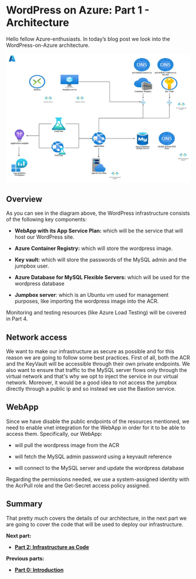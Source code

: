 # WordPress on Azure: Part 1 - Architecture

Hello fellow Azure-enthusiasts. In today’s blog post we look into the WordPress-on-Azure architecture.

![Infrastructure](../images/infrastructure.jpg)

## Overview

As you can see in the diagram above, the WordPress infrastructure consists of the following key components:

* **WebApp with its App Service Plan:** which will be the service that will host our WordPress site.

* **Azure Container Registry:** which will store the wordpress image.

* **Key vault:** which will store the passwords of the MySQL admin and the jumpbox user.

* **Azure Database for MySQL Flexible Servers:** which will be used for the wordpress database

* **Jumpbox server**: which is an Ubuntu vm used for management purposes, like importing the wordpress image into the ACR.
  
Monitoring and testing resources (like Azure Load Testing) will be covered in Part 4.

## Network access

We want to make our infrastructure as secure as possible and for this reason we are going to follow some best practices. First of all, both the ACR and the KeyVault will be accessible through their own private endpoints. We also want to ensure that traffic to the MySQL server flows only through the virtual network and that's why we opt to inject the service in our virtual network. Moreover, it would be a good idea to not access the jumpbox directly through a public ip and so instead we use the Bastion service.

## WebApp

Since we have disable the public endpoints of the resources mentioned, we need to enable vnet integration for the WebApp in order for it to be able to access them. Specifically, our WebApp:

* will pull the wordpress image from the ACR

* will fetch the MySQL admin password using a keyvault reference

* will connect to the MySQL server and update the wordpress database

Regarding the permissions needed, we use a system-assigned identity with the AcrPull role and the Get-Secret access policy assigned.

## Summary

That pretty much covers the details of our architecture, in the next part we are going to cover the code that will be used to deploy our infrastructure.

**Next part:**

* [**Part 2: Infrastructure as Code**](Part-2-IaC.md)

**Previous parts:**

* [**Part 0: Introduction**](Part-0-Introduction.md)
